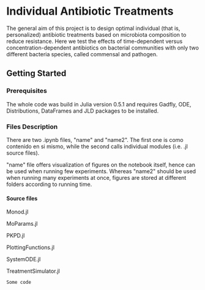 # Individual Antibiotic Treatments

The general aim of this project is to design optimal individual (that is, personalized) antibiotic treatments based on microbiota composition to reduce resistance. Here we test the effects of time-dependent versus concentration-dependent antibiotics on bacterial communities with only two different bacteria species, called commensal and pathogen.

## Getting Started

### Prerequisites

The whole code was build in Julia version 0.5.1 and requires Gadfly, ODE, Distributions, DataFrames and JLD packages to be installed. 

### Files Description

There are two .ipynb files, "name" and "name2". The first one is como contenido en si mismo, while the second calls individual modules (i.e. .jl source files).

"name" file offers visualization of figures on the notebook itself, hence can be used when running few experiments. Whereas "name2" should be used when running many experiments at once, figures are stored at different folders according to running time.

#### Source files

Monod.jl

MoParams.jl

PKPD.jl

PlottingFunctions.jl

SystemODE.jl

TreatmentSimulator.jl



```
Some code
```
